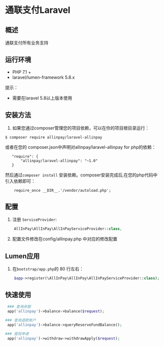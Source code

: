 # 通联支付Laravel

## 概述

通联支付所有业务支持

## 运行环境
- PHP 7.1 +
- laravel/lumen-framework 5.8.x

提示：
- 需要在laravel 5.8以上版本使用

## 安装方法

1. 如果您通过composer管理您的项目依赖，可以在你的项目根目录运行：
```
$ composer require allinpay/laravel-allinpay
```

或者在您的 composer.json中声明对allinpay/laravel-allinpay for php的依赖：
 ```
    "require": {
        "allinpay/laravel-allinpay": "~1.0"
    }   
 ```
然后通过`composer install` 安装依赖。composer安装完成后,在您的php代码中引入依赖即可：
```
    require_once __DIR__.'/vendor/autoload.php';
```

## 配置
1. 注册 `ServiceProvider`:
```php
    AllInPay\AllInPay\AllInPayServiceProvider::class,
```

2. 配置文件修改在config/allinpay.php 中对应的修改配置

## Lumen应用

1. 在`bootstrap/app.php`的 80 行左右： 
```php
    $app->register(\AllInPay\AllInPay\AllInPayServiceProvider::class);
```

## 快速使用

```php
 ### 查询余额
 app('allinpay')->balance->balance($request);
 
### 查询退款账户
 app('allinpay')->balance->queryReserveFundBalance();

### 提现申请
 app('allinpay')->withdraw->withdrawApply($request);
```
